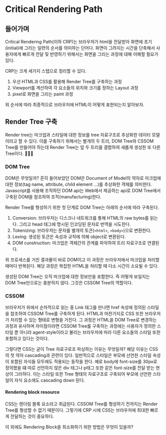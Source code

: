 # Critical Rendering Path

## 들어가며

Critical Rendering Path(이하 CRP)는 브라우저가 html을 전달받아 화면에 초기(initial)에 그리는 일련의 순서를 의미하는 단어다.
화면이 그려지는 시간을 단축해서 사용자에게 빠르게 전달 및 반영하기 위해서는 화면을 그리는 과정에 대해 이해할 필요가 있다.

CRP는 크게 세가지 스텝으로 정리할 수 있다.

1. 우선 HTML과 CSS를 활용해 Render Tree를 구축하는 과정
2. Viewport를 계산하여 각 요소들의 위치와 크기를 정하는 Layout 과정
3. pixel로 화면을 그리는 paint 과정

위 순서에 따라 최종적으로 브라우저에 HTML이 어떻게 표현되는지 알아보자.

## Render Tree 구축

Render tree는 마크업과 스타일에 대한 정보를 tree 자료구조로 추상화한 데이터 모델이라고 할 수 있다.
이를 구축하기 위해서는 별개의 두 트리, DOM Tree와 CSSOM Tree를 만들어야 하는데 Render Tree는 앞 두 트리를 결합하여 새롭게 생성한 또 다른 Tree이다. 🌲🎄🌳

### DOM Tree

DOM은 무엇일까? 흔히 들어보았던 DOM은 Document of Model의 약자로 마크업에 대한 정보(tag name, attribute, child element ...)를 추상화한 객체를 의미한다.
Javascript를 사용해 조작하던 DOM api는 Web에서 제공하는 api로 DOM Tree에서 구축된 DOM을 참조하여 조작(manufacturing)한다.

Render Tree를 형성하기 위한 첫 단계로 DOM Tree는 아래의 순서에 따라 구축된다.

1. Conversion: 브라우저는 디스크나 네트워크를 통해 HTML의 raw bytes를 읽는다. 그리고 head 태그에 명시된 인코딩된 문자로 번역을 시도한다.
2. Tokenizing: 브라우저는 문자를 별개의 토큰(`<html>`, `<body>`)으로 변환한다.
3. Lexing: 생성된 토큰은 속성과 규칙에 의해 object로 변환된다.
4. DOM cunstruction: 마크업은 객체간의 관계를 파악하여 트리 자료구조로 연결된다.

위 프로세스를 거친 결과물이 바로 DOM이고 이 과정은 브라우저에서 마크업을 처리할 때마다 반복된다.
해당 과정은 복잡한 HTML을 처리할 때 다소 시간이 소요될 수 있다.

생성된 DOM Tree는 오직 마크업에 대한 정보만을 포함한다. 즉 어떻게 보일지는 DOM Tree만으로는 충분하지 않다. 그것은 CSSOM Tree의 역할이다.

### CSSOM

브라우저가 위에서 순차적으로 읽는 중 Link 태그를 만나면 href 속성에 정의된 스타일을 참조하여 CSSOM Tree를 구축하게 된다. HTML과 마찬가지로 CSS 또한 브라우저가 처리할 수 있는 형태로 변형을 거친다. 그 과정은 HTML을 DOM Tree로 변경하는 과정과 유사하며 차이점이라면 CSSOM Tree를 구축하는 과정에는 사용자가 정의한 스타일 뿐 아니라 agent-style이라고 불리는 브라우저에 따라 다른 요소들의 스타일 또한 포함하고 있다는 것이다.

그렇다면 CSS는 굳이 Tree 자료구로조 파싱하는 이유는 무엇일까?
해당 이유는 CSS의 첫 약자 cascading과 관련이 있다.
일반적으로 스타일은 부모에 선언한 스타일 속성이 포함된 자식들 모두에도 적용되는 동작을 한다. 예로 body에 font-size를 30px로 정의했을 떄 따로 선언하지 않은 div 태그나 p태그 또한 같은 font-size를 전달 받는 현상이 그러하다. 이는 스타일 또한 Tree 형태의 자료구조로 구축되어 부모에 선언한 스타일이 자식 요소에도 cascading down 된다.

#### Rendering block resource

CSS는 렌더링 블록 요소라고 취급된다. CSSOM Tree를 형성하기 전까지는 Render Tree를 형성할 수 없기 때문이다. 그렇기에 CRP 시에 CSS는 브라우저에 최대한 빠르게 전달하는 것이 중요하다.

이 외에도 Rendering Block을 최소화하기 위한 방법은 무엇이 있을까?
